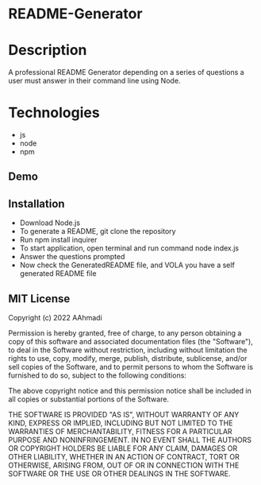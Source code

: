 # README-Generator

# Description
A professional README Generator depending on a series of questions a user must answer in their command line using Node.

# Technologies
* js
* node
* npm

## Demo

## Installation
- Download Node.js
- To generate a README, git clone the repository
- Run npm install inquirer
- To start application, open terminal and run command node index.js
- Answer the questions prompted
- Now check the GeneratedREADME file, and VOLA you have a self generated README file

## MIT License
Copyright (c) 2022 AAhmadi

Permission is hereby granted, free of charge, to any person obtaining a copy
of this software and associated documentation files (the "Software"), to deal
in the Software without restriction, including without limitation the rights
to use, copy, modify, merge, publish, distribute, sublicense, and/or sell
copies of the Software, and to permit persons to whom the Software is
furnished to do so, subject to the following conditions:

The above copyright notice and this permission notice shall be included in all
copies or substantial portions of the Software.

THE SOFTWARE IS PROVIDED "AS IS", WITHOUT WARRANTY OF ANY KIND, EXPRESS OR
IMPLIED, INCLUDING BUT NOT LIMITED TO THE WARRANTIES OF MERCHANTABILITY,
FITNESS FOR A PARTICULAR PURPOSE AND NONINFRINGEMENT. IN NO EVENT SHALL THE
AUTHORS OR COPYRIGHT HOLDERS BE LIABLE FOR ANY CLAIM, DAMAGES OR OTHER
LIABILITY, WHETHER IN AN ACTION OF CONTRACT, TORT OR OTHERWISE, ARISING FROM,
OUT OF OR IN CONNECTION WITH THE SOFTWARE OR THE USE OR OTHER DEALINGS IN THE
SOFTWARE.
